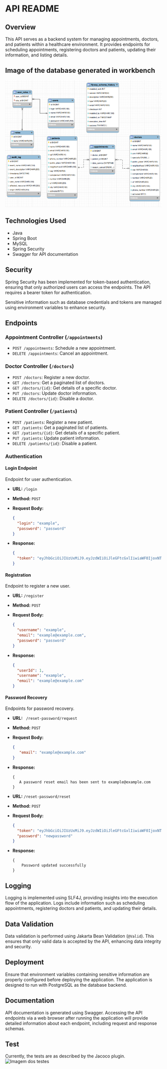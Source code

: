 # API README

## Overview
This API serves as a backend system for managing appointments, doctors, and patients within a healthcare environment. It provides endpoints for scheduling appointments, registering doctors and patients, updating their information, and listing details.

## Image of the database generated in workbench

![Imagem do banco de dados](model.png)


## Technologies Used
- Java
- Spring Boot
- MySQL
- Spring Security
- Swagger for API documentation

## Security
Spring Security has been implemented for token-based authentication, ensuring that only authorized users can access the endpoints. The API requires a bearer token for authentication.

Sensitive information such as database credentials and tokens are managed using environment variables to enhance security.

## Endpoints

### Appointment Controller (`/appointments`)
- `POST /appointments`: Schedule a new appointment.
- `DELETE /appointments`: Cancel an appointment.

### Doctor Controller (`/doctors`)
- `POST /doctors`: Register a new doctor.
- `GET /doctors`: Get a paginated list of doctors.
- `GET /doctors/{id}`: Get details of a specific doctor.
- `PUT /doctors`: Update doctor information.
- `DELETE /doctors/{id}`: Disable a doctor.

### Patient Controller (`/patients`)
- `POST /patients`: Register a new patient.
- `GET /patients`: Get a paginated list of patients.
- `GET /patients/{id}`: Get details of a specific patient.
- `PUT /patients`: Update patient information.
- `DELETE /patients/{id}`: Disable a patient.

### Authentication

#### Login Endpoint
Endpoint for user authentication.

- **URL:** `/login`
- **Method:** `POST`
- **Request Body:** 
  ```json
  {
    "login": "example",
    "password": "password"
  }
  ```

- **Response:**
  ```json
  {
    "token": "eyJhbGciOiJIUzUxMiJ9.eyJzdWIiOiJleGFtcGxlIiwiaWF0IjoxNTE2MjM5MDIyfQ.M41KNH0kkFj_QTcHcTCWJXGoYSn83bDjTfVr8d2wFSRpeWp0zAdmwIC35usgGwGyvOb4u64BFzV9u6GWqj34gQ"
  }
  ```


#### Registration
Endpoint to register a new user.
- **URL:** `/register`
- **Method:** `POST`
- **Request Body:** 
  ```json
  {
    "username": "example",
    "email": "example@example.com",
    "password": "password"
  }
  ```

- **Response:**
  ```json
  {
    "userId": 1,
    "username": "example",
    "email": "example@example.com"
  }
  ```

#### Password Recovery
Endpoints for password recovery.

- **URL:** ` /reset-password/request`
- **Method:** `POST`
- **Request Body:** 
  ```json
  {
     "email": "example@example.com"
  }
  ```

- **Response:**
  ```
  {
     A password reset email has been sent to example@example.com
  }
  ```

- **URL:** `/reset-password/reset`
- **Method:** `POST`
- **Request Body:** 
  ```json
  {
    "token": "eyJhbGciOiJIUzUxMiJ9.eyJzdWIiOiJleGFtcGxlIiwiaWF0IjoxNTE2MjM5MDIyfQ.M41KNH0kkFj_QTcHcTCWJXGoYSn83bDjTfVr8d2wFSRpeWp0zAdmwIC35usgGwGyvOb4u64BFzV9u6GWqj34gQ",
    "password": "newpassword"
  }
- **Response:**
  ```
  {
      Password updated successfully
  }
  ```







 


## Logging
Logging is implemented using SLF4J, providing insights into the execution flow of the application. Logs include information such as scheduling appointments, registering doctors and patients, and updating their details.

## Data Validation
Data validation is performed using Jakarta Bean Validation (`@Valid`). This ensures that only valid data is accepted by the API, enhancing data integrity and security.

## Deployment
Ensure that environment variables containing sensitive information are properly configured before deploying the application. The application is designed to run with PostgreSQL as the database backend. 

## Documentation
API documentation is generated using Swagger. Accessing the API endpoints via a web browser after running the application will provide detailed information about each endpoint, including request and response schemas.

## Test

Currently, the tests are as described by the Jacoco plugin.
![Imagem dos testes](jacoco.png)

